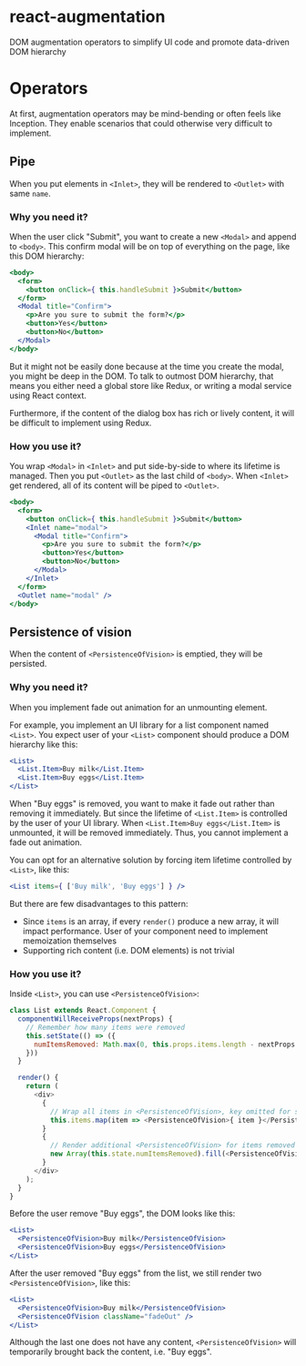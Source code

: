 # react-augmentation

DOM augmentation operators to simplify UI code and promote data-driven DOM hierarchy

# Operators

At first, augmentation operators may be mind-bending or often feels like Inception. They enable scenarios that could otherwise very difficult to implement.

## Pipe

When you put elements in `<Inlet>`, they will be rendered to `<Outlet>` with same `name`.

### Why you need it?

When the user click "Submit", you want to create a new `<Modal>` and append to `<body>`. This confirm modal will be on top of everything on the page, like this DOM hierarchy:

```jsx
<body>
  <form>
    <button onClick={ this.handleSubmit }>Submit</button>
  </form>
  <Modal title="Confirm">
    <p>Are you sure to submit the form?</p>
    <button>Yes</button>
    <button>No</button>
  </Modal>
</body>
```

But it might not be easily done because at the time you create the modal, you might be deep in the DOM. To talk to outmost DOM hierarchy, that means you either need a global store like Redux, or writing a modal service using React context.

Furthermore, if the content of the dialog box has rich or lively content, it will be difficult to implement using Redux.

### How you use it?

You wrap `<Modal>` in `<Inlet>` and put side-by-side to where its lifetime is managed. Then you put `<Outlet>` as the last child of `<body>`. When `<Inlet>` get rendered, all of its content will be piped to `<Outlet>`.

```jsx
<body>
  <form>
    <button onClick={ this.handleSubmit }>Submit</button>
    <Inlet name="modal">
      <Modal title="Confirm">
        <p>Are you sure to submit the form?</p>
        <button>Yes</button>
        <button>No</button>
      </Modal>
    </Inlet>
  </form>
  <Outlet name="modal" />
</body>
```

## Persistence of vision

When the content of `<PersistenceOfVision>` is emptied, they will be persisted.

### Why you need it?

When you implement fade out animation for an unmounting element.

For example, you implement an UI library for a list component named `<List>`. You expect user of your `<List>` component should produce a DOM hierarchy like this:

```jsx
<List>
  <List.Item>Buy milk</List.Item>
  <List.Item>Buy eggs</List.Item>
</List>
```

When "Buy eggs" is removed, you want to make it fade out rather than removing it immediately. But since the lifetime of `<List.Item>` is controlled by the user of your UI library. When `<List.Item>Buy eggs</List.Item>` is unmounted, it will be removed immediately. Thus, you cannot implement a fade out animation.

You can opt for an alternative solution by forcing item lifetime controlled by `<List>`, like this:

```jsx
<List items={ ['Buy milk', 'Buy eggs'] } />
```

But there are few disadvantages to this pattern:

* Since `items` is an array, if every `render()` produce a new array, it will impact performance. User of your component need to implement memoization themselves
* Supporting rich content (i.e. DOM elements) is not trivial

### How you use it?

Inside `<List>`, you can use `<PersistenceOfVision>`:

```js
class List extends React.Component {
  componentWillReceiveProps(nextProps) {
    // Remember how many items were removed
    this.setState(() => ({
      numItemsRemoved: Math.max(0, this.props.items.length - nextProps.items.length)
    }))
  }

  render() {
    return (
      <div>
        {
          // Wrap all items in <PersistenceOfVision>, key omitted for sample code clarity
          this.items.map(item => <PersistenceOfVision>{ item }</PersistenceOfVision>)
        }
        {
          // Render additional <PersistenceOfVision> for items removed
          new Array(this.state.numItemsRemoved).fill(<PersistenceOfVision className="fadeOut" />)
        }
      </div>
    );
  }
}
```

Before the user remove "Buy eggs", the DOM looks like this:

```jsx
<List>
  <PersistenceOfVision>Buy milk</PersistenceOfVision>
  <PersistenceOfVision>Buy eggs</PersistenceOfVision>
</List>
```

After the user removed "Buy eggs" from the list, we still render two `<PersistenceOfVision>`, like this:

```jsx
<List>
  <PersistenceOfVision>Buy milk</PersistenceOfVision>
  <PersistenceOfVision className="fadeOut" />
</List>
```

Although the last one does not have any content, `<PersistenceOfVision>` will temporarily brought back the content, i.e. "Buy eggs".
